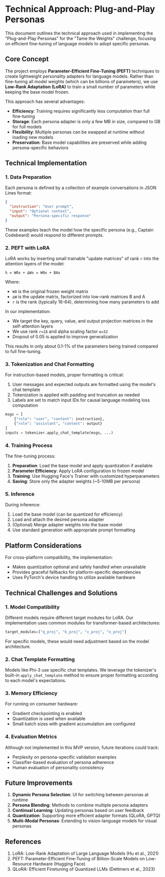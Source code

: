 # Technical Approach: Plug-and-Play Personas

This document outlines the technical approach used in implementing the "Plug-and-Play Personas" for the "Tame the Weights" challenge, focusing on efficient fine-tuning of language models to adopt specific personas.

## Core Concept

The project employs **Parameter-Efficient Fine-Tuning (PEFT)** techniques to create lightweight personality adapters for language models. Rather than fine-tuning all model weights (which can be billions of parameters), we use **Low-Rank Adaptation (LoRA)** to train a small number of parameters while keeping the base model frozen.

This approach has several advantages:

- **Efficiency**: Training requires significantly less computation than full fine-tuning
- **Storage**: Each persona adapter is only a few MB in size, compared to GB for full models
- **Flexibility**: Multiple personas can be swapped at runtime without loading new models
- **Preservation**: Base model capabilities are preserved while adding persona-specific behaviors

## Technical Implementation

### 1. Data Preparation

Each persona is defined by a collection of example conversations in JSON Lines format:

```json
{
  "instruction": "User prompt",
  "input": "Optional context",
  "output": "Persona-specific response"
}
```

These examples teach the model how the specific persona (e.g., Captain Codebeard) would respond to different prompts.

### 2. PEFT with LoRA

LoRA works by inserting small trainable "update matrices" of rank `r` into the attention layers of the model:

```
h = W0x + ∆Wx = W0x + BAx
```

Where:

- `W0` is the original frozen weight matrix
- `∆W` is the update matrix, factorized into low-rank matrices B and A
- `r` is the rank (typically 16-64), determining how many parameters to add

In our implementation:

- We target the key, query, value, and output projection matrices in the self-attention layers
- We use rank `r=16` and alpha scaling factor `α=32`
- Dropout of 0.05 is applied to improve generalization

This results in only about 0.1-1% of the parameters being trained compared to full fine-tuning.

### 3. Tokenization and Chat Formatting

For instruction-based models, proper formatting is critical:

1. User messages and expected outputs are formatted using the model's chat template
2. Tokenization is applied with padding and truncation as needed
3. Labels are set to match input IDs for causal language modeling loss computation

```python
msgs = [
    {"role": "user", "content": instruction},
    {"role": "assistant", "content": output}
]
inputs = tokenizer.apply_chat_template(msgs, ...)
```

### 4. Training Process

The fine-tuning process:

1. **Preparation**: Load the base model and apply quantization if available
2. **Parameter Efficiency**: Apply LoRA configuration to frozen model
3. **Training**: Use Hugging Face's Trainer with customized hyperparameters
4. **Saving**: Store only the adapter weights (~5-10MB per persona)

### 5. Inference

During inference:

1. Load the base model (can be quantized for efficiency)
2. Load and attach the desired persona adapter
3. (Optional) Merge adapter weights into the base model
4. Use standard generation with appropriate prompt formatting

## Platform Considerations

For cross-platform compatibility, the implementation:

- Makes quantization optional and safely handled when unavailable
- Provides graceful fallbacks for platform-specific dependencies
- Uses PyTorch's device handling to utilize available hardware

## Technical Challenges and Solutions

### 1. Model Compatibility

Different models require different target modules for LoRA. Our implementation uses common modules for transformer-based architectures:

```python
target_modules=["q_proj", "k_proj", "v_proj", "o_proj"]
```

For specific models, these would need adjustment based on the model architecture.

### 2. Chat Template Formatting

Models like Phi-3 use specific chat templates. We leverage the tokenizer's built-in `apply_chat_template` method to ensure proper formatting according to each model's expectations.

### 3. Memory Efficiency

For running on consumer hardware:

- Gradient checkpointing is enabled
- Quantization is used when available
- Small batch sizes with gradient accumulation are configured

### 4. Evaluation Metrics

Although not implemented in this MVP version, future iterations could track:

- Perplexity on persona-specific validation examples
- Classifier-based evaluation of persona adherence
- Human evaluation of personality consistency

## Future Improvements

1. **Dynamic Persona Selection**: UI for switching between personas at runtime
2. **Persona Blending**: Methods to combine multiple persona adapters
3. **Continual Learning**: Updating personas based on user feedback
4. **Quantization**: Supporting more efficient adapter formats (QLoRA, GPTQ)
5. **Multi-Modal Personas**: Extending to vision-language models for visual personas

## References

1. LoRA: Low-Rank Adaptation of Large Language Models (Hu et al., 2021)
2. PEFT: Parameter-Efficient Fine-Tuning of Billion-Scale Models on Low-Resource Hardware (Hugging Face)
3. QLoRA: Efficient Finetuning of Quantized LLMs (Dettmers et al., 2023)
